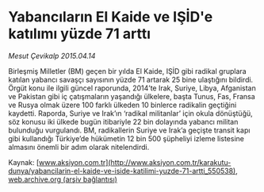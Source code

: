 # Yabancıların El Kaide ve IŞİD'e katılımı yüzde 71 arttı

*Mesut Çevikalp 2015.04.14*

<div class="pNewsDetailMainContent" itemprop="articleBody">
 <p>
  Birleşmiş Milletler (BM) geçen bir yılda El Kaide, IŞİD gibi radikal gruplara katılan yabancı savaşçı sayısının yüzde 71 artarak 25 bine ulaştığını bildirdi. Örgüt konu ile ilgili güncel raporunda, 2014’te Irak, Suriye, Libya, Afganistan ve Pakistan gibi iç çatışmaların yaşandığı ülkelere, başta Tunus, Fas, Fransa ve Rusya olmak üzere 100 farklı ülkeden 10 binlerce radikalin geçtiğini kaydetti. Raporda, Suriye ve Irak’ın ‘radikal militanlar’ için okula dönüştüğü, söz konusu iki ülkede bugün itibariyle 22 bin dolayında yabancı militan bulunduğu vurgulandı. BM, radikallerin Suriye ve Irak’a geçişte transit kapı gibi kullandığı Türkiye’de hükümetin 12 bin 500 şüpheliyi izleme listesine almasını önemli bir adım olarak nitelendirdi.
 </p>
</div>


Kaynak: [www.aksiyon.com.tr](http://www.aksiyon.com.tr/karakutu-dunya/yabancilarin-el-kaide-ve-iside-katilimi-yuzde-71-artti_550538), [web.archive.org (arşiv bağlantısı)](http://web.archive.org/web/20150801091737/http://www.aksiyon.com.tr/karakutu-dunya/yabancilarin-el-kaide-ve-iside-katilimi-yuzde-71-artti_550538)
